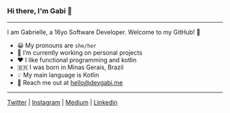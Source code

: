 ### Hi there, I'm Gabi 👋

---

I am Gabrielle, a 16yo Software Developer. Welcome to my GitHub! 🙂

- 😀 My pronouns are `she/her`
- 🔭 I’m currently working on personal projects
- ❤ I like functional programming and kotlin
- 🇧🇷 I was born in Minas Gerais, Brazil
- 💡 My main language is Kotlin
- 📮 Reach me out at <a href="mailto:hello@devgabi.me">hello@devgabi.me</a>

---

[Twitter](https://twitter.com/gabrielleeg1) |
[Instagram](https://www.instagram.com/gabrielle1guim) |
[Medium](https://medium.com/@gabrielleeg1) |
[Linkedin](https://www.linkedin.com/in/gabrielle-guimar%C3%A3es-1aa393233/)
